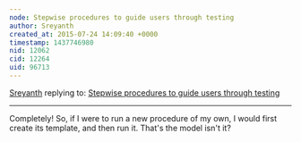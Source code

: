 ```yaml
---
node: Stepwise procedures to guide users through testing
author: Sreyanth
created_at: 2015-07-24 14:09:40 +0000
timestamp: 1437746980
nid: 12062
cid: 12264
uid: 96713
---
```




[Sreyanth](../profile/Sreyanth) replying to: [Stepwise procedures to guide users through testing](../notes/Sreyanth/07-14-2015/stepwise-procedures-to-guide-users-through-testing)

----
Completely! So, if I were to run a new procedure of my own, I would first create its template, and then run it. That's the model isn't it?